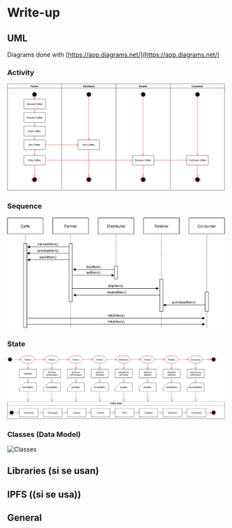 # Write-up

## UML
Diagrams done with [https://app.diagrams.net/](https://app.diagrams.net/)


### Activity

![Activity](images_albert/project_Activity.png)

### Sequence

![Sequence](images_albert/project_Sequence.png)

### State

![State](images_albert/project_State.png)

### Classes (Data Model)

![Classes](images_albert/project_Classes.png)

## Libraries  (si se usan)


## IPFS  ((si se usa))

## General